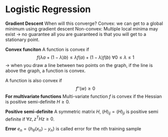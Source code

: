 # Logistic Regression

**Gradient Descent**
When will this converge?
Convex: we can get to a global minimum using gradient descent
Non-convex: Multiple local minima may exist $\rightarrow$ no guarantee
all you are guaranteed is that you will get to a stationary point.

**Convex funciton**
A function is convex if
$$f(\lambda a + (1-\lambda)b) \leq \lambda f(a) + (1-\lambda) f(b) \text{ }\forall 0\leq \lambda \leq 1$$
$\rightarrow$ when you draw a line between two points on the graph, if the line is above the graph, a function is convex.

A function is also convex if
$$f''(w) \geq 0$$
**For multivariate functions**
Multi-variate function $f$ is convex if the Hessian is positive semi-definite $H \geq 0$.

**Positive semi-definite**
A symmetric matrix $H$, $(H)_{ij} = (H)_{ji}$ is positive semi definite if $\forall z, z^THz \geq 0$.

**Error**
$e_n = \{h_{\theta} (x_n) - y_n\}$ is called error for the nth training sample
 